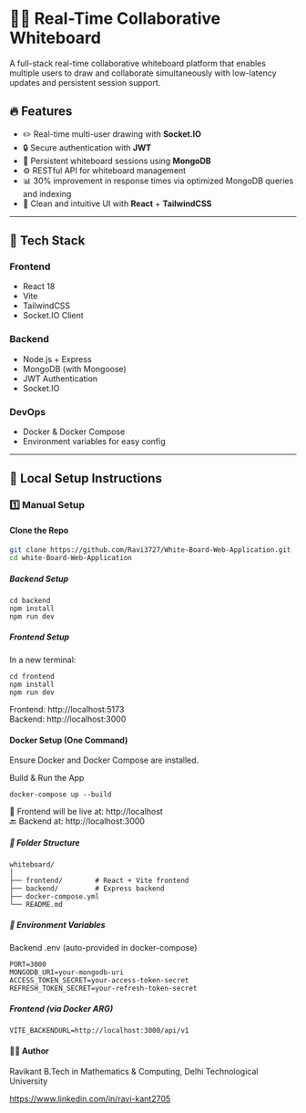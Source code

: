 # 🧑‍🎨 Real-Time Collaborative Whiteboard

A full-stack real-time collaborative whiteboard platform that enables multiple users to draw and collaborate simultaneously with low-latency updates and persistent session support.

## 🔥 Features

- ✏️ Real-time multi-user drawing with **Socket.IO**
- 🔒 Secure authentication with **JWT**
- 🧠 Persistent whiteboard sessions using **MongoDB** 
- ⚙️ RESTful API for whiteboard management 
- 📊 30% improvement in response times via optimized MongoDB queries and indexing 
- 🎨 Clean and intuitive UI with **React** + **TailwindCSS** 

--- 

## 🧰 Tech Stack 

### Frontend 
- React 18 
- Vite 
- TailwindCSS 
- Socket.IO Client 

### Backend 
- Node.js + Express 
- MongoDB (with Mongoose) 
- JWT Authentication 
- Socket.IO 

### DevOps 
- Docker & Docker Compose 
- Environment variables for easy config 

--- 

## 🚀 Local Setup Instructions 

### 1️⃣ Manual Setup 

#### Clone the Repo 
```bash 
git clone https://github.com/Ravi3727/White-Board-Web-Application.git  
cd white-Board-Web-Application   
``` 

##### Backend Setup   
``` 
cd backend  
npm install  
npm run dev
```  

##### Frontend Setup 
In a new terminal: 

``` 
cd frontend 
npm install 
npm run dev 
``` 
Frontend: http://localhost:5173  
Backend: http://localhost:3000  

#### Docker Setup (One Command) 
Ensure Docker and Docker Compose are installed. 

Build & Run the App  
``` 
docker-compose up --build
``` 
🎯 Frontend will be live at: http://localhost  
🔙 Backend at: http://localhost:3000  

##### 📁 Folder Structure  
``` 
whiteboard/  
│ 
├── frontend/        # React + Vite frontend  
├── backend/         # Express backend 
├── docker-compose.yml 
└── README.md 
```

##### 🔐 Environment Variables 
Backend .env (auto-provided in docker-compose) 
```
PORT=3000 
MONGODB_URI=your-mongodb-uri 
ACCESS_TOKEN_SECRET=your-access-token-secret 
REFRESH_TOKEN_SECRET=your-refresh-token-secret 
```

##### Frontend (via Docker ARG)  
``` 
VITE_BACKENDURL=http://localhost:3000/api/v1 
```

#### 🙋‍♂️ Author  
Ravikant 
B.Tech in Mathematics & Computing, Delhi Technological University 

https://www.linkedin.com/in/ravi-kant2705 

